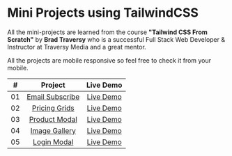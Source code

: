 # Mini Projects using TailwindCSS

All the mini-projects are learned from the course **"Tailwind CSS From Scratch"** by **Brad Traversy** who is a successful Full Stack Web Developer & Instructor at Traversy Media and a great mentor.

All the projects are mobile responsive so feel free to check it from your mobile.



|  #  |                                                         Project                                                          |                                           Live Demo                                           |
| :-: | :----------------------------------------------------------------------------------------------------------------------: | :-------------------------------------------------------------------------------------------: |
| 01  |   [Email Subscribe]()      |    [Live Demo]()    |
| 02  |     [Pricing Grids]()      |    [Live Demo]()    |
| 03  |     [Product Modal]()      |    [Live Demo]()    |
| 04  |     [Image Gallery]()      |    [Live Demo]()    |
| 05  |       [Login Modal]()      |    [Live Demo]()    |
